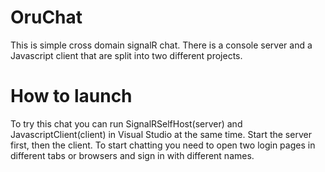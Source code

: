 # OruChat
This is simple cross domain signalR chat.
There is a console server and a Javascript client that are split into two different projects.

# How to launch
To try this chat you can run SignalRSelfHost(server) and JavascriptClient(client) in Visual Studio at the same time. 
Start the server first, then the client.
To start chatting you need to open two login pages in different tabs or browsers and sign in with different names.
